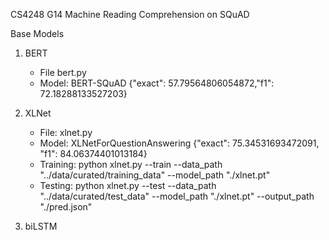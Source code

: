 CS4248 G14 Machine Reading Comprehension on SQuAD

Base Models
1) BERT
   - File bert.py
   - Model: BERT-SQuAD
     {"exact": 57.79564806054872,"f1": 72.18288133527203}

2) XLNet
   - File: xlnet.py
   - Model: XLNetForQuestionAnswering
     {"exact": 75.34531693472091, "f1": 84.06374401013184}
   - Training: python xlnet.py --train --data_path "../data/curated/training_data" --model_path "./xlnet.pt"
   - Testing: python xlnet.py --test --data_path "../data/curated/test_data" --model_path "./xlnet.pt" --output_path "./pred.json"

4) biLSTM
